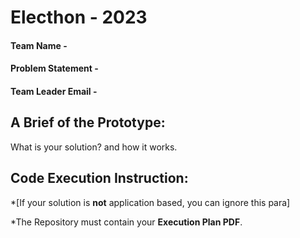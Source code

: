 # Electhon - 2023

#### Team Name -
#### Problem Statement - 
#### Team Leader Email -

## A Brief of the Prototype:
  What is your solution? and how it works.

## Code Execution Instruction:
  *[If your solution is **not** application based, you can ignore this para]
  
 *The Repository must contain your **Execution Plan PDF**.
